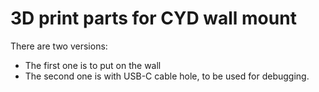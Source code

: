 # 3D print parts for CYD wall mount

There are two versions:
* The first one is to put on the wall
* The second one is with USB-C cable hole, to be used for debugging.

